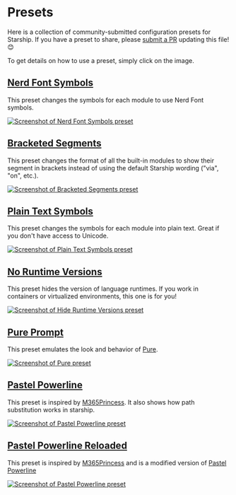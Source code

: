 # Presets

Here is a collection of community-submitted configuration presets for Starship.
If you have a preset to share, please [submit a PR](https://github.com/starship/starship/edit/master/docs/presets/README.md) updating this file! 😊

To get details on how to use a preset, simply click on the image.

## [Nerd Font Symbols](./nerd-font.md)

This preset changes the symbols for each module to use Nerd Font symbols.

[![Screenshot of Nerd Font Symbols preset](/presets/img/nerd-font-symbols.png "Click to view Nerd Font Symbols preset")](./nerd-font)

## [Bracketed Segments](./bracketed-segments.md)

This preset changes the format of all the built-in modules to show their segment
in brackets instead of using the default Starship wording ("via", "on", etc.).

[![Screenshot of Bracketed Segments preset](/presets/img/bracketed-segments.png "Click to view Bracketed Segments preset")](./bracketed-segments)

## [Plain Text Symbols](./plain-text.md)

This preset changes the symbols for each module into plain text. Great if you
don't have access to Unicode.

[![Screenshot of Plain Text Symbols preset](/presets/img/plain-text-symbols.png "Click to view Plain Text Symbols preset")](./plain-text)

## [No Runtime Versions](./no-runtimes.md)

This preset hides the version of language runtimes. If you work in containers or virtualized environments, this one is for you!

[![Screenshot of Hide Runtime Versions preset](/presets/img/no-runtime-versions.png "Click to view No Runtime Versions preset")](./no-runtimes)

## [Pure Prompt](./pure-preset.md)

This preset emulates the look and behavior of [Pure](https://github.com/sindresorhus/pure).

[![Screenshot of Pure preset](/presets/img/pure-preset.png "Click to view Pure Prompt preset")](./pure-preset)

## [Pastel Powerline](./pastel-powerline.md)

This preset is inspired by [M365Princess](https://github.com/JanDeDobbeleer/oh-my-posh/blob/main/themes/M365Princess.omp.json).
It also shows how path substitution works in starship.

[![Screenshot of Pastel Powerline preset](/presets/img/pastel-powerline.png "Click to view Pastel Powerline preset")](./pastel-powerline)

## [Pastel Powerline Reloaded](./pastel-powerline-reloaded.md)

This preset is inspired by [M365Princess](https://github.com/JanDeDobbeleer/oh-my-posh/blob/main/themes/M365Princess.omp.json) and is a modified version of [Pastel Powerline](./pastel-powerline-reloaded.md)

[![Screenshot of Pastel Powerline preset](/presets/img/pastel-powerline-reloaded.png "Click to view Pastel Powerline Reloaded preset")](./pastel-powerline-reloaded.md)

